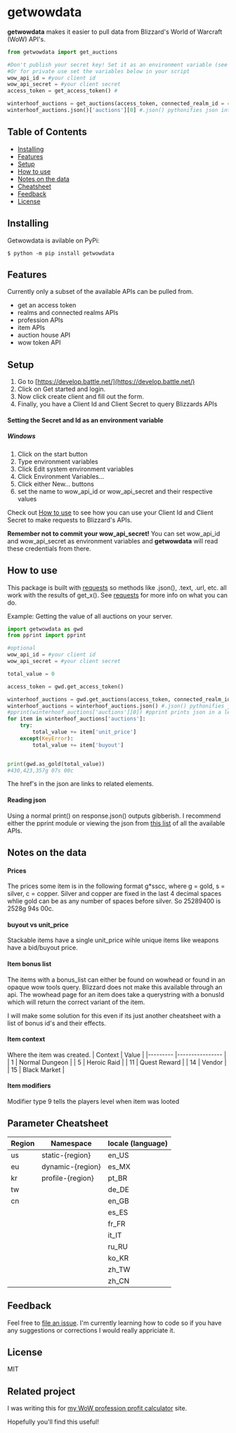# getwowdata

**getwowdata** makes it easier to pull data from Blizzard's World of Warcraft (WoW) API's.

```python
from getwowdata import get_auctions

#Don't publish your secret key! Set it as an environment variable (see setup)
#Or for private use set the variables below in your script
wow_api_id = #your client id
wow_api_secret = #your client secret
access_token = get_access_token() #

winterhoof_auctions = get_auctions(access_token, connected_realm_id = 4) #4 is the connected-realm id for the winterhoof server
winterhoof_auctions.json()['auctions'][0] #.json() pythonifies json into dictionaries and lists
```



## Table of Contents
- [Installing](#Installing)
- [Features](#Features)
- [Setup](#Setup)
- [How to use](#How-to-use)
- [Notes on the data](#Notes-on-the-data)
- [Cheatsheet](#Cheatsheet)
- [Feedback](#Feedback)
- [License](#License)

## Installing
Getwowdata is avilable on PyPi:
```console
$ python -m pip install getwowdata
```
## Features
Currently only a subset of the available APIs can be pulled from.
- get an access token
- realms and connected realms APIs
- profession APIs
- item APIs
- auction house API
- wow token API
## Setup
1. Go to [https://develop.battle.net/](https://develop.battle.net/)
2. Click on Get started and login. 
3. Now click create client and fill out the form.
4. Finally, you have a Client Id and Client Secret to query Blizzards APIs

#### Setting the Secret and Id as an environment variable
##### Windows
1. Click on the start button
2. Type environment variables
3. Click Edit system environment variables
4. Click Environment Variables...
5. Click either New... buttons 
6. set the name to wow_api_id or wow_api_secret and their respective values

Check out [How to use](#how-to-use) to see how you can use your Client Id and Client Secret to make requests to Blizzard's APIs.

**Remember not to commit your wow_api_secret!** You can set wow_api_id and wow_api_secret as environment variables and **getwowdata** will read these credentials from there.

## How to use
This package is built with [requests](https://docs.python-requests.org/en/latest/) so methods like .json(), .text, .url, etc. all work with the results of get_x(). See [requests](https://docs.python-requests.org/en/latest/) for more info on what you can do.  

Example:
Getting the value of all auctions on your server.
```python
import getwowdata as gwd
from pprint import pprint

#optional
wow_api_id = #your client id
wow_api_secret = #your client secret

total_value = 0

access_token = gwd.get_access_token()

winterhoof_auctions = gwd.get_auctions(access_token, connected_realm_id = 4) #4 is the connected-realm id for the winterhoof server
winterhoof_auctions = winterhoof_auctions.json() #.json() pythonifies json into dictionaries and lists
#pprint(winterhoof_auctions['auctions'][0]) #pprint prints json in a legible format
for item in winterhoof_auctions['auctions']:
    try:
        total_value += item['unit_price']
    except(KeyError):
        total_value += item['buyout']


print(gwd.as_gold(total_value))
#430,423,357g 07s 00c
```
The href's in the json are links to related elements.


#### Reading json
Using a normal print() on response.json() outputs gibberish.
I recommend either the pprint module or viewing the json from [this list](https://develop.battle.net/documentation/world-of-warcraft/game-data-apis) of all the available APIs.


## Notes on the data
#### Prices
The prices some item is in the following format g*sscc, where g = gold, s = silver, c = copper. 
Silver and copper are fixed in the last 4 decimal spaces whlie gold can be as any number of spaces before silver. So 25289400 is 2528g 94s 00c.

#### buyout vs unit_price
Stackable items have a single unit_price wihle unique items like weapons have a bid/buyout price.

#### Item bonus list
The items with a bonus_list can either be found on wowhead or found in an opaque wow tools query. Blizzard does not make this available through an api. The wowhead page for an item does take a querystring with a bonusId which will return the correct variant of the item.

I will make some solution for this even if its just another cheatsheet with a list of bonus id's and their effects. 
#### Item context
Where the item was created. 
| Context 	| Value          	|
|---------	|----------------	|
| 1       	| Normal Dungeon 	|
| 5       	| Heroic Raid    	|
| 11      	| Quest Reward   	|
| 14      	| Vendor         	|
| 15      	| Black Market   	|
#### Item modifiers
Modifier type 9 tells the players level when item was looted
####
## Parameter Cheatsheet

| Region 	| Namespace        	| locale (language) 	|
|--------	|------------------	|-------------------	|
| us     	| static-{region}  	| en_US             	|
| eu     	| dynamic-{region} 	| es_MX             	|
| kr     	| profile-{region} 	| pt_BR             	|
| tw     	|                  	| de_DE             	|
| cn     	|                  	| en_GB             	|
|        	|                  	| es_ES             	|
|        	|                  	| fr_FR             	|
|        	|                  	| it_IT             	|
|        	|                  	| ru_RU             	|
|        	|                  	| ko_KR             	|
|        	|                  	| zh_TW             	|
|        	|                  	| zh_CN             	|


## Feedback
Feel free to [file an issue](https://github.com/JackBorah/getwowdata/issues/new).
I'm currently learning how to code so if you have any suggestions or corrections I would really appriciate it.


## License
MIT

## Related project
I was writing this for [my WoW profession profit calculator](https://github.com/JackBorah/wow-profit-calculator) site.

Hopefully you'll find this useful!